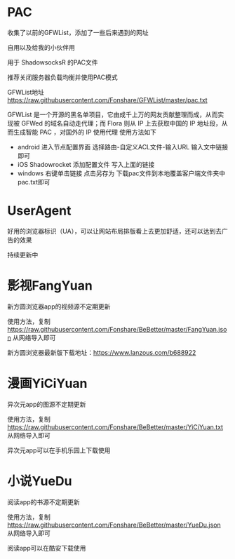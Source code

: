 # PAC

收集了以前的GFWList，添加了一些后来遇到的网址

自用以及给我的小伙伴用

用于 ShadowsocksR 的PAC文件

推荐关闭服务器负载均衡并使用PAC模式

GFWList地址 https://raw.githubusercontent.com/Fonshare/GFWList/master/pac.txt

GFWList 是一个开源的黑名单项目，它由成千上万的网友贡献整理而成，从而实现被 GFWed 的域名自动走代理；而 Flora 则从 IP 上去获取中国的 IP 地址段，从而生成智能 PAC ，对国外的 IP 使用代理 使用方法如下

- android 进入节点配置界面 选择路由-自定义ACL文件-输入URL 输入文中链接即可
- iOS Shadowrocket 添加配置文件 写入上面的链接
- windows 右键单击链接 点击另存为 下载pac文件到本地覆盖客户端文件夹中pac.txt即可

# UserAgent

好用的浏览器标识（UA），可以让网站布局排版看上去更加舒适，还可以达到去广告的效果

持续更新中

# 影视FangYuan

新方圆浏览器app的视频源不定期更新

使用方法，复制 https://raw.githubusercontent.com/Fonshare/BeBetter/master/FangYuan.json 从网络导入即可

新方圆浏览器最新版下载地址：https://www.lanzous.com/b688922

# 漫画YiCiYuan

异次元app的图源不定期更新

使用方法，复制 https://raw.githubusercontent.com/Fonshare/BeBetter/master/YiCiYuan.txt 从网络导入即可

异次元app可以在手机乐园上下载使用

# 小说YueDu

阅读app的书源不定期更新

使用方法，复制 https://raw.githubusercontent.com/Fonshare/BeBetter/master/YueDu.json 从网络导入即可

阅读app可以在酷安下载使用